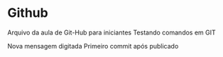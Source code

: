 # Github

Arquivo da aula de Git-Hub para iniciantes
Testando comandos em GIT

Nova mensagem digitada
Primeiro commit após publicado
